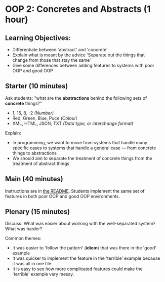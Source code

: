 # OOP 2: Concretes and Abstracts (1 hour)

## Learning Objectives:

- Differentiate between 'abstract' and 'concrete'
- Explain what is meant by the advice 'Separate out the things that change from those that stay the same'
- Give some differences between adding features to systems with poor OOP and good OOP

## Starter (10 minutes)

Ask students: "what are the **abstractions** behind the following sets of **concrete** things?"

- 1, 15, 8, -2 _(Number)_
- Red, Green, Blue, Puce _(Colour)_
- XML, HTML, JSON, TXT _(Data type, or interchange format)_

Explain:

- In programming, we want to move from systems that handle many specific cases to systems that handle a general case — from concrete things to abstractions
- We should aim to separate the treatment of concrete things from the treatment of abstract things

## Main (40 minutes)

Instructions are in [the README](README.md). Students implement the same set of features in both poor OOP and good OOP environments.

## Plenary (15 minutes)

Discuss: What was easier about working with the well-separated system? What was harder?

Common themes:

- It was easier to 'follow the pattern' (**idiom**) that was there in the 'good' example
- It was quicker to implement the feature in the 'terrible' example because it was all in one file
- It is easy to see how more complicated features could make the 'terrible' example very messy.
